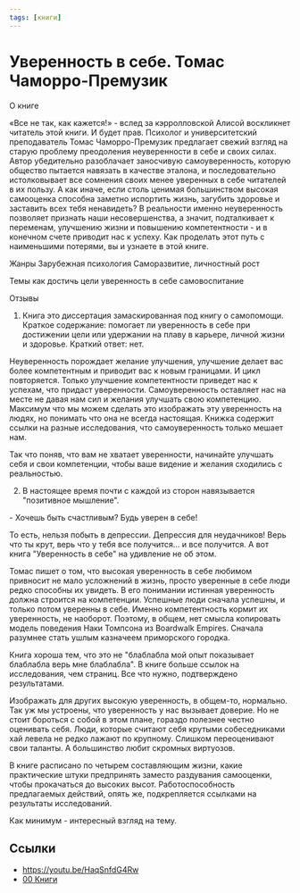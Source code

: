 ```yaml
---
tags: [книги]
---
```

# Уверенность в себе. Томас Чаморро-Премузик

О книге

«Все не так, как кажется!» - вслед за кэрролловской Алисой воскликнет читатель этой книги. И будет прав. Психолог и университетский преподаватель Томас Чаморро-Премузик предлагает свежий взгляд на старую проблему преодоления неуверенности в себе и своих силах. Автор убедительно разоблачает заносчивую самоуверенность, которую общество пытается навязать в качестве эталона, и последовательно истолковывает все сомнения своих менее уверенных в себе читателей в их пользу. А как иначе, если столь ценимая большинством высокая самооценка способна заметно испортить жизнь, загубить здоровье и заставить всех тебя ненавидеть? В реальности именно неуверенность позволяет признать наши несовершенства, а значит, подталкивает к переменам, улучшению жизни и повышению компетентности - и в конечном счете приводит нас к успеху. Как проделать этот путь с наименьшими потерями, вы и узнаете в этой книге.

Жанры
Зарубежная психология Саморазвитие, личностный рост

Темы
как достичь цели уверенность в себе самовоспитание

Отзывы

1. Книга это диссертация замаскированная под книгу о самопомощи. Краткое содержание: помогает ли уверенность в себе при достижении цели или удержании на плаву в карьере, личной жизни и здоровье. Краткий ответ: нет.

Неуверенность порождает желание улучшения, улучшение делает вас более компетентным и приводит вас к новым границами. И цикл повторяется. Только улучшение компетентности приведет нас к успехам, что придаст уверенности. Самоуверенность оставляет нас на месте не давая нам сил и желания улучшать свою компетенцию. Максимум что мы можем сделать это изображать эту уверенность на людях, но понимать что она не всегда настоящая. Книжка содержит ссылки на разные исследования, что самоуверенность только мешает нам.

Так что поняв, что вам не хватает уверенности, начинайте улучшать себя и свои компетенции, чтобы ваше видение и желания сходились с реальностью.

2. В настоящее время почти с каждой из сторон навязывается "позитивное мышление".

\- Хочешь быть счастливым? Будь уверен в себе!

То есть, нельзя побыть в депрессии. Депрессия для неудачников! Верь что ты крут, верь что у тебя все получится… и все получится. А вот книга "Уверенность в себе" на удивление не об этом.

Томас пишет о том, что высокая уверенность в себе любимом привносит не мало усложнений в жизнь, просто уверенные в себе люди редко способны их увидеть. В его понимании истинная уверенность должна строится на компетенции. Успешные люди сначала успешны, и только потом уверенны в себе. Именно компетентность кормит их уверенность, не наоборот. Поэтому, в общем, нет смысла копировать модель поведения Наки Томпсона из Boardwalk Empires. Сначала разумнее стать ушлым казначеем приморского городка.

Книга хороша тем, что это не "блаблабла мой опыт показывает блаблабла верь мне блаблабла". В книге больше ссылок на исследования, чем страниц. Все что нужно, подтверждено результатами.

Изображать для других высокую уверенность, в общем-то, нормально. Так уж мы устроены, что уверенность у нас вызывает доверие. Но не стоит бороться с собой в этом плане, гораздо полезнее честно оценивать себя. Люди, которые считают себя крутыми собеседниками хай левела не редко лажают по крупному. Слишком переоценивают свои таланты. А большинство любит скромных виртуозов.

В книге расписано по четырем составляющим жизни, какие практические штуки предпринять заместо раздувания самооценки, чтобы прокачаться до высоких высот. Работоспособность предлагаемых действий, опять же, подкрепляется ссылками на результаты исследований.

Как минимум - интересный взгляд на тему.

## Ссылки

- <https://youtu.be/HaqSnfdG4Rw>
- [00 Книги](00%20%D0%9A%D0%BD%D0%B8%D0%B3%D0%B8.md)
